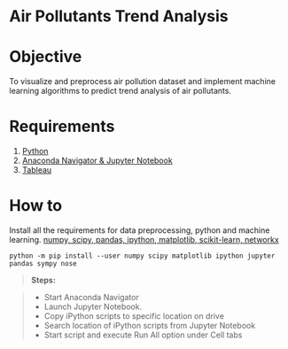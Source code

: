 # Air Pollutants Trend Analysis

# Objective
To visualize and preprocess air pollution dataset and implement machine learning algorithms to predict trend analysis of air pollutants.

# Requirements
1. [Python](https://www.python.org/downloads/)
2. [Anaconda Navigator & Jupyter Notebook](https://www.anaconda.com/download/)
3. [Tableau](https://www.tableau.com/products/desktop)

# How to
Install all the requirements for data preprocessing, python and machine learning. [numpy, scipy, pandas, ipython, matplotlib, scikit-learn, networkx](https://scipy.org/install.html)
```
python -m pip install --user numpy scipy matplotlib ipython jupyter pandas sympy nose
```
> **Steps:**

> - Start Anaconda Navigator
> - Launch Jupyter Notebook.
> - Copy iPython scripts to specific location on drive
> - Search location of iPython scripts from Jupyter Notebook
> - Start script and execute Run All option under Cell tabs
